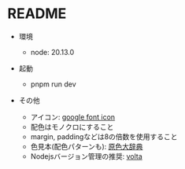 # README

- 環境

  - node: 20.13.0

- 起動

  - pnpm run dev

- その他
  - アイコン: [google font icon](https://fonts.google.com/icons)
  - 配色はモノクロにすること
  - margin, paddingなどは8の倍数を使用すること
  - 色見本(配色パターンも): [原色大辞典](https://www.colordic.org/)
  - Nodejsバージョン管理の推奨: [volta](https://volta.sh/)
